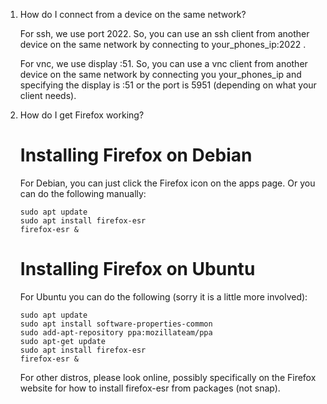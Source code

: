 
1. How do I connect from a device on the same network?

   For ssh, we use port 2022.  So, you can use an ssh client from another device on the same network by connecting to your_phones_ip:2022 .

   For vnc, we use display :51.  So, you can use a vnc client from another device on the same network by connecting you your_phones_ip and specifying the display is :51 or the port is 5951 (depending on what your client needs).

2. How do I get Firefox working?

   # Installing Firefox on Debian
   For Debian, you can just click the Firefox icon on the apps page.  Or you can do the following manually:
   ```
   sudo apt update
   sudo apt install firefox-esr
   firefox-esr &
   ```

   # Installing Firefox on Ubuntu
   For Ubuntu you can do the following (sorry it is a little more involved):
   ```
   sudo apt update
   sudo apt install software-properties-common
   sudo add-apt-repository ppa:mozillateam/ppa
   sudo apt-get update
   sudo apt install firefox-esr
   firefox-esr &
   ```
   
   For other distros, please look online, possibly specifically on the Firefox website for how to install firefox-esr from packages (not snap).